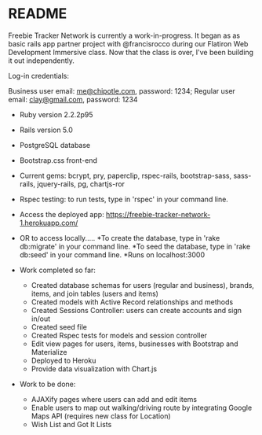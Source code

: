 # README

Freebie Tracker Network is currently a work-in-progress. It began as as basic rails app partner project with @francisrocco during our Flatiron Web Development Immersive class. Now that the class is over, I've been building it out independently.

Log-in credentials:
 
 Business user email: me@chipotle.com, password: 1234; 
 Regular user email: clay@gmail.com, password: 1234

* Ruby version 2.2.2p95
* Rails version 5.0
* PostgreSQL database
* Bootstrap.css front-end
* Current gems: bcrypt, pry, paperclip, rspec-rails, bootstrap-sass, sass-rails, jquery-rails, pg, chartjs-ror
* Rspec testing: to run tests, type in 'rspec' in your command line.
* Access the deployed app: https://freebie-tracker-network-1.herokuapp.com/
* OR to access locally.....
   *To create the database, type in 'rake db:migrate' in your command line.
   *To seed the database, type in 'rake db:seed' in your command line.
   *Runs on localhost:3000



* Work completed so far:
  * Created database schemas for users (regular and business), brands, items, and join tables (users and items)
  * Created models with Active Record relationships and methods
  * Created Sessions Controller: users can create accounts and sign in/out
  * Created seed file
  * Created Rspec tests for models and session controller
  * Edit view pages for users, items, businesses with Bootstrap and Materialize
  * Deployed to Heroku
  * Provide data visualization with Chart.js

* Work to be done:
  * AJAXify pages where users can add and edit items
  * Enable users to map out walking/driving route by integrating Google Maps API (requires new class for Location)
  * Wish List and Got It Lists
